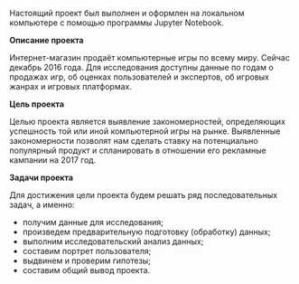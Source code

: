 Настоящий проект был выполнен и оформлен на локальном компьютере с помощью программы Jupyter Notebook.

__Описание проекта__

Интернет-магазин продаёт компьютерные игры по всему миру. Сейчас декабрь 2016 года. Для исследования доступны данные по годам о продажах игр, об оценках пользователей и экспертов, об игровых жанрах и игровых платформах.

__Цель проекта__

Целью проекта является выявление закономерностей, определяющих успешность той или иной компьютерной игры на рынке. Выявленные закономерности позволят нам сделать ставку на потенциально популярный продукт и спланировать в отношении его рекламные кампании на 2017 год.

__Задачи проекта__

Для достижения цели проекта будем решать ряд последовательных задач, а именно:
- получим данные для исследования;
- произведем предварительную подготовку (обработку) данных;
- выполним исследовательский анализ данных;
- составим портрет пользователя;
- выдвинем и проверим гипотезы;
- составим общий вывод проекта.